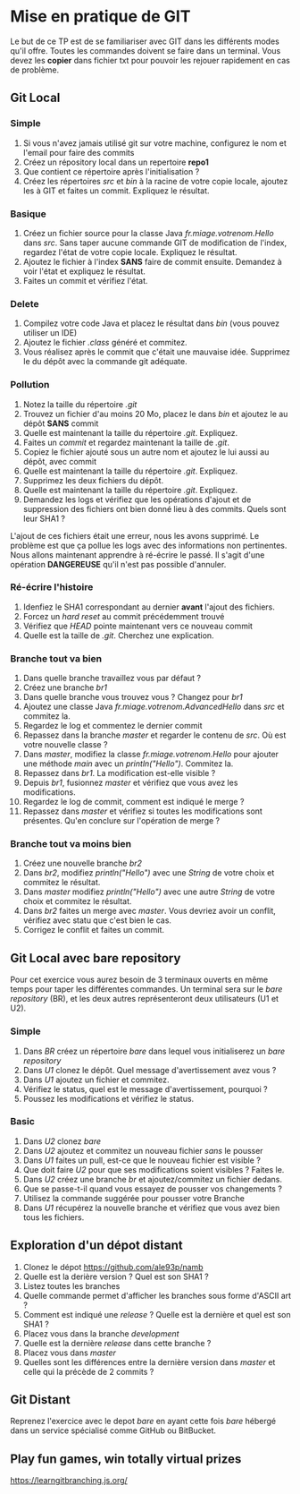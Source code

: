 # Mise en pratique de GIT
Le but de ce TP est de se familiariser avec GIT dans les différents modes qu'il offre. Toutes les commandes doivent se faire dans un terminal. Vous devez les **copier** dans fichier txt pour pouvoir les rejouer rapidement en cas de problème.

## Git Local
### Simple
1. Si vous n'avez jamais utilisé git sur votre machine, configurez le nom et l'email pour faire des commits
2. Créez un répository local dans un repertoire __repo1__
3. Que contient ce répertoire après l'initialisation ?
4. Créez les répertoires _src_ et _bin_ à la racine de votre copie locale, ajoutez les à GIT et faites un commit. Expliquez le résultat.

### Basique
1. Créez un fichier source pour la classe Java _fr.miage.votrenom.Hello_ dans _src_. Sans taper aucune commande GIT de modification de l'index, regardez l'état de votre copie locale. Expliquez le résultat.
2. Ajoutez le fichier à l'index __SANS__ faire de commit ensuite. Demandez à voir l'état et expliquez le résultat.
3. Faites un commit et vérifiez l'état.

### Delete
1. Compilez votre code Java et placez le résultat dans _bin_  (vous pouvez utiliser un IDE)
2. Ajoutez le fichier _.class_ généré et commitez.
3. Vous réalisez après le commit que c'était une mauvaise idée. Supprimez le du dépôt avec la commande git adéquate.

### Pollution
1. Notez la taille du répertoire _.git_
2. Trouvez un fichier d'au moins 20 Mo, placez le dans _bin_ et ajoutez le au dépôt __SANS__ commit
3. Quelle est maintenant la taille du répertoire _.git_. Expliquez.
4. Faites un _commit_ et regardez maintenant la taille de _.git_.  
4. Copiez le fichier ajouté sous un autre nom et ajoutez le lui aussi au dépôt, avec commit
5. Quelle est maintenant la taille du répertoire _.git_. Expliquez.
6. Supprimez les deux fichiers du dépôt.
7. Quelle est maintenant la taille du répertoire _.git_. Expliquez.
8. Demandez les logs et vérifiez que les opérations d'ajout et de suppression des fichiers ont bien donné lieu à des commits. Quels sont leur SHA1 ?

L'ajout de ces fichiers était une erreur, nous les avons supprimé. Le problème est que ça pollue les logs avec des informations non pertinentes.
Nous allons maintenant apprendre à ré-écrire le passé. Il s'agit d'une opération __DANGEREUSE__ qu'il n'est pas possible d'annuler.

### Ré-écrire l'histoire
1. Idenfiez le SHA1 correspondant au dernier __avant__ l'ajout des fichiers.
2. Forcez un _hard reset_ au commit précédemment trouvé
3. Vérifiez que _HEAD_ pointe maintenant vers ce nouveau commit
4. Quelle est la taille de _.git_. Cherchez une explication.

### Branche tout va bien
1. Dans quelle branche travaillez vous par défaut ?
2. Créez une branche _br1_
3. Dans quelle branche vous trouvez vous ? Changez pour _br1_
4. Ajoutez une classe Java _fr.miage.votrenom.AdvancedHello_ dans _src_ et commitez la.
5. Regardez le log et commentez le dernier commit
6. Repassez dans la branche _master_ et regarder le contenu de _src_. Où est votre nouvelle classe ?
7. Dans _master_, modifiez la classe _fr.miage.votrenom.Hello_ pour ajouter une méthode _main_ avec un _println("Hello")_. Commitez la.
8. Repassez dans _br1_. La modification est-elle visible ?
9. Depuis _br1_, fusionnez _master_ et vérifiez que vous avez les modifications.
10. Regardez le log de commit, comment est indiqué le merge ?
11. Repassez dans _master_ et vérifiez si toutes les modifications sont présentes. Qu'en conclure sur l'opération de merge ?

### Branche tout va moins bien
1. Créez une nouvelle branche _br2_
2. Dans _br2_, modifiez _println("Hello")_ avec une _String_ de votre choix et commitez le résultat.
3. Dans _master_ modifiez  _println("Hello")_ avec une autre  _String_ de votre choix et commitez le résultat.
4. Dans _br2_ faites un merge avec _master_. Vous devriez avoir un conflit, vérifiez avec statu que c'est bien le cas.
5. Corrigez le conflit et faites un commit.

## Git Local avec bare repository
Pour cet exercice vous aurez besoin de 3 terminaux ouverts en même temps pour taper les différentes commandes. Un terminal sera sur le _bare repository_ (BR), et
les deux autres représenteront deux utilisateurs (U1 et U2).

### Simple
1. Dans _BR_ créez un répertoire _bare_ dans lequel vous initialiserez un _bare repository_
2. Dans _U1_ clonez le dépôt. Quel message d'avertissement avez vous ?
3. Dans _U1_ ajoutez un fichier et commitez.
4. Vérifiez le status, quel est le message d'avertissement, pourquoi ?
5. Poussez les modifications et vérifiez le status.

### Basic
1. Dans _U2_ clonez _bare_
2. Dans _U2_ ajoutez et commitez un nouveau fichier *sans* le pousser
3. Dans _U1_ faites un pull, est-ce que le nouveau fichier est visible ?
4. Que doit faire _U2_ pour que ses modifications soient visibles ? Faites le.
5. Dans _U2_ créez une branche _br_ et ajoutez/commitez un fichier dedans.
6. Que se passe-t-il quand vous essayez de pousser vos changements ?
7. Utilisez la commande suggérée pour pousser votre Branche
8. Dans _U1_ récupérez la nouvelle branche et vérifiez que vous avez bien tous les fichiers.

## Exploration d'un dépot distant
1. Clonez le dépot https://github.com/ale93p/namb
2. Quelle est la derière version ? Quel est son SHA1 ?
3. Listez toutes les branches
4. Quelle commande permet d'afficher les branches sous forme d'ASCII art ?
5. Comment est indiqué une _release_ ? Quelle est la dernière et quel est son SHA1 ?
6. Placez vous dans la branche _development_
7. Quelle est la dernière _release_ dans cette branche ?
8. Placez vous dans _master_
8. Quelles sont les différences entre la dernière version dans _master_ et celle qui la précède de 2 commits ?


## Git Distant
Reprenez l'exercice avec le depot _bare_ en ayant cette fois _bare_ hébergé dans un service spécialisé comme GitHub ou BitBucket.

## Play fun games, win totally virtual prizes
https://learngitbranching.js.org/
